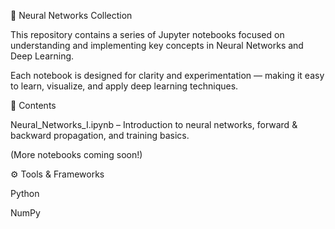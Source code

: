 🧠 Neural Networks Collection

This repository contains a series of Jupyter notebooks focused on understanding and implementing key concepts in Neural Networks and Deep Learning.

Each notebook is designed for clarity and experimentation — making it easy to learn, visualize, and apply deep learning techniques.

📘 Contents

Neural_Networks_I.ipynb – Introduction to neural networks, forward & backward propagation, and training basics.

(More notebooks coming soon!)

⚙️ Tools & Frameworks

Python

NumPy
